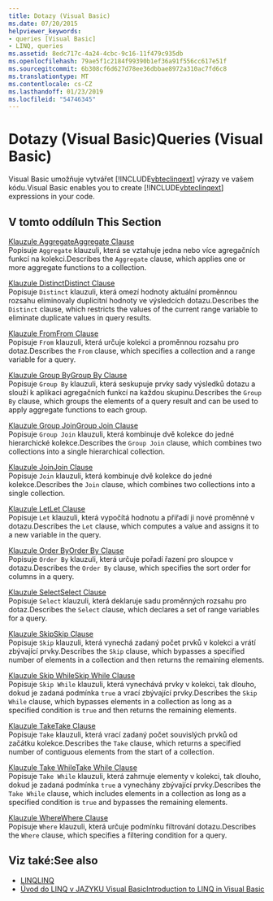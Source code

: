 ```yaml
---
title: Dotazy (Visual Basic)
ms.date: 07/20/2015
helpviewer_keywords:
- queries [Visual Basic]
- LINQ, queries
ms.assetid: 8edc717c-4a24-4cbc-9c16-11f479c935db
ms.openlocfilehash: 79ae5f1c2184f99390b1ef36a91f556cc617e51f
ms.sourcegitcommit: 6b308cf6d627d78ee36dbbae8972a310ac7fd6c8
ms.translationtype: MT
ms.contentlocale: cs-CZ
ms.lasthandoff: 01/23/2019
ms.locfileid: "54746345"
---
```

# <a name="queries-visual-basic"></a><span data-ttu-id="5bb98-102">Dotazy (Visual Basic)</span><span class="sxs-lookup"><span data-stu-id="5bb98-102">Queries (Visual Basic)</span></span>
<span data-ttu-id="5bb98-103">Visual Basic umožňuje vytvářet [!INCLUDE[vbteclinqext](~/includes/vbteclinqext-md.md)] výrazy ve vašem kódu.</span><span class="sxs-lookup"><span data-stu-id="5bb98-103">Visual Basic enables you to create [!INCLUDE[vbteclinqext](~/includes/vbteclinqext-md.md)] expressions in your code.</span></span>  
  
## <a name="in-this-section"></a><span data-ttu-id="5bb98-104">V tomto oddílu</span><span class="sxs-lookup"><span data-stu-id="5bb98-104">In This Section</span></span>  
 [<span data-ttu-id="5bb98-105">Klauzule Aggregate</span><span class="sxs-lookup"><span data-stu-id="5bb98-105">Aggregate Clause</span></span>](../../../visual-basic/language-reference/queries/aggregate-clause.md)  
 <span data-ttu-id="5bb98-106">Popisuje `Aggregate` klauzuli, která se vztahuje jedna nebo více agregačních funkcí na kolekci.</span><span class="sxs-lookup"><span data-stu-id="5bb98-106">Describes the `Aggregate` clause, which applies one or more aggregate functions to a collection.</span></span>  
  
 [<span data-ttu-id="5bb98-107">Klauzule Distinct</span><span class="sxs-lookup"><span data-stu-id="5bb98-107">Distinct Clause</span></span>](../../../visual-basic/language-reference/queries/distinct-clause.md)  
 <span data-ttu-id="5bb98-108">Popisuje `Distinct` klauzuli, která omezí hodnoty aktuální proměnnou rozsahu eliminovaly duplicitní hodnoty ve výsledcích dotazu.</span><span class="sxs-lookup"><span data-stu-id="5bb98-108">Describes the `Distinct` clause, which restricts the values of the current range variable to eliminate duplicate values in query results.</span></span>  
  
 [<span data-ttu-id="5bb98-109">Klauzule From</span><span class="sxs-lookup"><span data-stu-id="5bb98-109">From Clause</span></span>](../../../visual-basic/language-reference/queries/from-clause.md)  
 <span data-ttu-id="5bb98-110">Popisuje `From` klauzuli, která určuje kolekci a proměnnou rozsahu pro dotaz.</span><span class="sxs-lookup"><span data-stu-id="5bb98-110">Describes the `From` clause, which specifies a collection and a range variable for a query.</span></span>  
  
 [<span data-ttu-id="5bb98-111">Klauzule Group By</span><span class="sxs-lookup"><span data-stu-id="5bb98-111">Group By Clause</span></span>](../../../visual-basic/language-reference/queries/group-by-clause.md)  
 <span data-ttu-id="5bb98-112">Popisuje `Group By` klauzuli, která seskupuje prvky sady výsledků dotazu a slouží k aplikaci agregačních funkcí na každou skupinu.</span><span class="sxs-lookup"><span data-stu-id="5bb98-112">Describes the `Group By` clause, which groups the elements of a query result and can be used to apply aggregate functions to each group.</span></span>  
  
 [<span data-ttu-id="5bb98-113">Klauzule Group Join</span><span class="sxs-lookup"><span data-stu-id="5bb98-113">Group Join Clause</span></span>](../../../visual-basic/language-reference/queries/group-join-clause.md)  
 <span data-ttu-id="5bb98-114">Popisuje `Group Join` klauzuli, která kombinuje dvě kolekce do jedné hierarchické kolekce.</span><span class="sxs-lookup"><span data-stu-id="5bb98-114">Describes the `Group Join` clause, which combines two collections into a single hierarchical collection.</span></span>  
  
 [<span data-ttu-id="5bb98-115">Klauzule Join</span><span class="sxs-lookup"><span data-stu-id="5bb98-115">Join Clause</span></span>](../../../visual-basic/language-reference/queries/join-clause.md)  
 <span data-ttu-id="5bb98-116">Popisuje `Join` klauzuli, která kombinuje dvě kolekce do jedné kolekce.</span><span class="sxs-lookup"><span data-stu-id="5bb98-116">Describes the `Join` clause, which combines two collections into a single collection.</span></span>  
  
 [<span data-ttu-id="5bb98-117">Klauzule Let</span><span class="sxs-lookup"><span data-stu-id="5bb98-117">Let Clause</span></span>](../../../visual-basic/language-reference/queries/let-clause.md)  
 <span data-ttu-id="5bb98-118">Popisuje `Let` klauzuli, která vypočítá hodnotu a přiřadí ji nové proměnné v dotazu.</span><span class="sxs-lookup"><span data-stu-id="5bb98-118">Describes the `Let` clause, which computes a value and assigns it to a new variable in the query.</span></span>  
  
 [<span data-ttu-id="5bb98-119">Klauzule Order By</span><span class="sxs-lookup"><span data-stu-id="5bb98-119">Order By Clause</span></span>](../../../visual-basic/language-reference/queries/order-by-clause.md)  
 <span data-ttu-id="5bb98-120">Popisuje `Order By` klauzuli, která určuje pořadí řazení pro sloupce v dotazu.</span><span class="sxs-lookup"><span data-stu-id="5bb98-120">Describes the `Order By` clause, which specifies the sort order for columns in a query.</span></span>  
  
 [<span data-ttu-id="5bb98-121">Klauzule Select</span><span class="sxs-lookup"><span data-stu-id="5bb98-121">Select Clause</span></span>](../../../visual-basic/language-reference/queries/select-clause.md)  
 <span data-ttu-id="5bb98-122">Popisuje `Select` klauzuli, která deklaruje sadu proměnných rozsahu pro dotaz.</span><span class="sxs-lookup"><span data-stu-id="5bb98-122">Describes the `Select` clause, which declares a set of range variables for a query.</span></span>  
  
 [<span data-ttu-id="5bb98-123">Klauzule Skip</span><span class="sxs-lookup"><span data-stu-id="5bb98-123">Skip Clause</span></span>](../../../visual-basic/language-reference/queries/skip-clause.md)  
 <span data-ttu-id="5bb98-124">Popisuje `Skip` klauzuli, která vynechá zadaný počet prvků v kolekci a vrátí zbývající prvky.</span><span class="sxs-lookup"><span data-stu-id="5bb98-124">Describes the `Skip` clause, which bypasses a specified number of elements in a collection and then returns the remaining elements.</span></span>  
  
 [<span data-ttu-id="5bb98-125">Klauzule Skip While</span><span class="sxs-lookup"><span data-stu-id="5bb98-125">Skip While Clause</span></span>](../../../visual-basic/language-reference/queries/skip-while-clause.md)  
 <span data-ttu-id="5bb98-126">Popisuje `Skip While` klauzuli, která vynechává prvky v kolekci, tak dlouho, dokud je zadaná podmínka `true` a vrací zbývající prvky.</span><span class="sxs-lookup"><span data-stu-id="5bb98-126">Describes the `Skip While` clause, which bypasses elements in a collection as long as a specified condition is `true` and then returns the remaining elements.</span></span>  
  
 [<span data-ttu-id="5bb98-127">Klauzule Take</span><span class="sxs-lookup"><span data-stu-id="5bb98-127">Take Clause</span></span>](../../../visual-basic/language-reference/queries/take-clause.md)  
 <span data-ttu-id="5bb98-128">Popisuje `Take` klauzuli, která vrací zadaný počet souvislých prvků od začátku kolekce.</span><span class="sxs-lookup"><span data-stu-id="5bb98-128">Describes the `Take` clause, which returns a specified number of contiguous elements from the start of a collection.</span></span>  
  
 [<span data-ttu-id="5bb98-129">Klauzule Take While</span><span class="sxs-lookup"><span data-stu-id="5bb98-129">Take While Clause</span></span>](../../../visual-basic/language-reference/queries/take-while-clause.md)  
 <span data-ttu-id="5bb98-130">Popisuje `Take While` klauzuli, která zahrnuje elementy v kolekci, tak dlouho, dokud je zadaná podmínka `true` a vynechány zbývající prvky.</span><span class="sxs-lookup"><span data-stu-id="5bb98-130">Describes the `Take While` clause, which includes elements in a collection as long as a specified condition is `true` and bypasses the remaining elements.</span></span>  
  
 [<span data-ttu-id="5bb98-131">Klauzule Where</span><span class="sxs-lookup"><span data-stu-id="5bb98-131">Where Clause</span></span>](../../../visual-basic/language-reference/queries/where-clause.md)  
 <span data-ttu-id="5bb98-132">Popisuje `Where` klauzuli, která určuje podmínku filtrování dotazu.</span><span class="sxs-lookup"><span data-stu-id="5bb98-132">Describes the `Where` clause, which specifies a filtering condition for a query.</span></span>  
  
## <a name="see-also"></a><span data-ttu-id="5bb98-133">Viz také:</span><span class="sxs-lookup"><span data-stu-id="5bb98-133">See also</span></span>
- [<span data-ttu-id="5bb98-134">LINQ</span><span class="sxs-lookup"><span data-stu-id="5bb98-134">LINQ</span></span>](../../../visual-basic/programming-guide/language-features/linq/index.md)
- [<span data-ttu-id="5bb98-135">Úvod do LINQ v JAZYKU Visual Basic</span><span class="sxs-lookup"><span data-stu-id="5bb98-135">Introduction to LINQ in Visual Basic</span></span>](../../../visual-basic/programming-guide/language-features/linq/introduction-to-linq.md)
